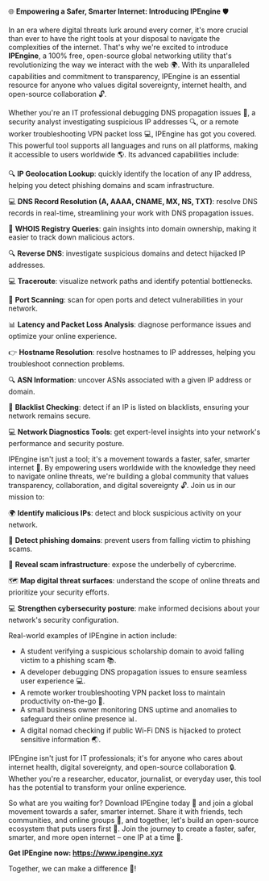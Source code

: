 🌐 **Empowering a Safer, Smarter Internet: Introducing IPEngine** 🛡️

In an era where digital threats lurk around every corner, it's more crucial than ever to have the right tools at your disposal to navigate the complexities of the internet. That's why we're excited to introduce **IPEngine**, a 100% free, open-source global networking utility that's revolutionizing the way we interact with the web 🌍. With its unparalleled capabilities and commitment to transparency, IPEngine is an essential resource for anyone who values digital sovereignty, internet health, and open-source collaboration 🔓.

Whether you're an IT professional debugging DNS propagation issues 🚀, a security analyst investigating suspicious IP addresses 🔍, or a remote worker troubleshooting VPN packet loss 💻, IPEngine has got you covered. This powerful tool supports all languages and runs on all platforms, making it accessible to users worldwide 🌎. Its advanced capabilities include:

🔍 **IP Geolocation Lookup**: quickly identify the location of any IP address, helping you detect phishing domains and scam infrastructure.

💻 **DNS Record Resolution (A, AAAA, CNAME, MX, NS, TXT)**: resolve DNS records in real-time, streamlining your work with DNS propagation issues.

📡 **WHOIS Registry Queries**: gain insights into domain ownership, making it easier to track down malicious actors.

🔍 **Reverse DNS**: investigate suspicious domains and detect hijacked IP addresses.

💻 **Traceroute**: visualize network paths and identify potential bottlenecks.

🚀 **Port Scanning**: scan for open ports and detect vulnerabilities in your network.

📊 **Latency and Packet Loss Analysis**: diagnose performance issues and optimize your online experience.

👉 **Hostname Resolution**: resolve hostnames to IP addresses, helping you troubleshoot connection problems.

🔍 **ASN Information**: uncover ASNs associated with a given IP address or domain.

🚫 **Blacklist Checking**: detect if an IP is listed on blacklists, ensuring your network remains secure.

💻 **Network Diagnostics Tools**: get expert-level insights into your network's performance and security posture.

IPEngine isn't just a tool; it's a movement towards a faster, safer, smarter internet 🚀. By empowering users worldwide with the knowledge they need to navigate online threats, we're building a global community that values transparency, collaboration, and digital sovereignty 🔓. Join us in our mission to:

🌍 **Identify malicious IPs**: detect and block suspicious activity on your network.

🔐 **Detect phishing domains**: prevent users from falling victim to phishing scams.

🚀 **Reveal scam infrastructure**: expose the underbelly of cybercrime.

🗺️ **Map digital threat surfaces**: understand the scope of online threats and prioritize your security efforts.

💻 **Strengthen cybersecurity posture**: make informed decisions about your network's security configuration.

Real-world examples of IPEngine in action include:

* A student verifying a suspicious scholarship domain to avoid falling victim to a phishing scam 📚.
* A developer debugging DNS propagation issues to ensure seamless user experience 💻.
* A remote worker troubleshooting VPN packet loss to maintain productivity on-the-go 🛬.
* A small business owner monitoring DNS uptime and anomalies to safeguard their online presence 📊.
* A digital nomad checking if public Wi-Fi DNS is hijacked to protect sensitive information 🌏.

IPEngine isn't just for IT professionals; it's for anyone who cares about internet health, digital sovereignty, and open-source collaboration 🔒. Whether you're a researcher, educator, journalist, or everyday user, this tool has the potential to transform your online experience.

So what are you waiting for? Download IPEngine today 📲 and join a global movement towards a safer, smarter internet. Share it with friends, tech communities, and online groups 🤝, and together, let's build an open-source ecosystem that puts users first 💖. Join the journey to create a faster, safer, smarter, and more open internet – one IP at a time 🔑.

**Get IPEngine now: https://www.ipengine.xyz**

Together, we can make a difference 🌟!